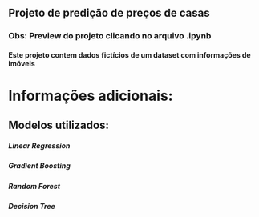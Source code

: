 ## Projeto de predição de preços de casas
### Obs: Preview do projeto clicando no arquivo .ipynb


#### Este projeto contem dados **fictícios** de um dataset com informações de imóveis
# Informações adicionais:
## Modelos utilizados: 
##### Linear Regression
##### Gradient Boosting
##### Random Forest
##### Decision Tree

